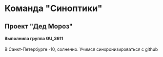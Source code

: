# Команда "Синоптики"
## Проект "Дед Мороз"
#### Выполнила группа GU_3611
В Санкт-Петербурге -10, солнечно.
Учимся синхронизироваться с github